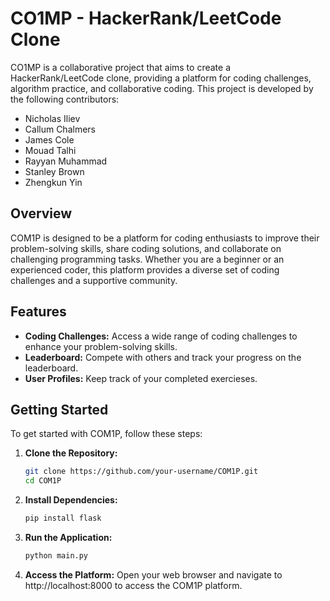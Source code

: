 # CO1MP - HackerRank/LeetCode Clone

CO1MP is a collaborative project that aims to create a HackerRank/LeetCode clone, providing a platform for coding challenges, algorithm practice, and collaborative coding. This project is developed by the following contributors:

- Nicholas Iliev
- Callum Chalmers
- James Cole
- Mouad Talhi
- Rayyan Muhammad
- Stanley Brown
- Zhengkun Yin

## Overview

COM1P is designed to be a platform for coding enthusiasts to improve their problem-solving skills, share coding solutions, and collaborate on challenging programming tasks. Whether you are a beginner or an experienced coder, this platform provides a diverse set of coding challenges and a supportive community.

## Features

- **Coding Challenges:** Access a wide range of coding challenges to enhance your problem-solving skills.
- **Leaderboard:** Compete with others and track your progress on the leaderboard.
- **User Profiles:** Keep track of your completed exercieses.

## Getting Started

To get started with COM1P, follow these steps:

1. **Clone the Repository:**
   ```bash
   git clone https://github.com/your-username/COM1P.git
   cd COM1P
   ```
2. **Install Dependencies:**
   ```bash
   pip install flask
   ```
3. **Run the Application:**
   ```bash
   python main.py
   ```
3. **Access the Platform:**
   Open your web browser and navigate to http://localhost:8000 to access the COM1P platform.
